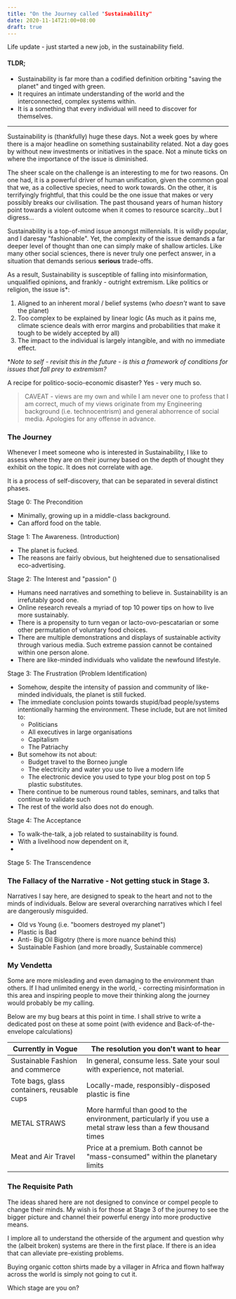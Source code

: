 ```yaml
---
title: "On the Journey called "Sustainability"
date: 2020-11-14T21:00+08:00
draft: true
---
```


Life update - just started a new job, in the sustainability field.

#### TLDR;

- Sustainability is far more than a codified definition orbiting "saving the planet" and tinged with green.
- It requires an intimate understanding of the world and the interconnected, complex systems within. 
- It is a something that every individual will need to discover for themselves.

---

Sustainability is (thankfully) huge these days. Not a week goes by where there is a major headline on something sustainability related. Not a day goes by without new investments or initiatives in the space. Not a minute ticks on where the importance of the issue is diminished. 

The sheer scale on the challenge is an interesting to me for two reasons. On one had, it is a powerful driver of human unification, given the common goal that we, as a collective species, need to work towards. On the other, it is terrifyingly frightful, that this could be the one issue that makes or very possibly breaks our civilisation. The past thousand years of human history point towards a violent outcome when it comes to resource scarcity...but I digress...

Sustainability is a top-of-mind issue amongst millennials. It is wildly popular, and I daresay "fashionable". Yet, the complexity of the issue demands a far deeper level of thought than one can simply make of shallow articles. Like many other social sciences, there is never truly one perfect answer, in a situation that demands serious **serious** trade-offs.

As a result, Sustainability is susceptible of falling into misinformation, unqualified opinions, and frankly - outright extremism. Like politics or religion, the issue is*:

1. Aligned to an inherent moral / belief systems (who *doesn't* want to save the planet)
2. Too complex to be explained by linear logic (As much as it pains me, climate science deals with error margins and probabilities that make it tough to be widely accepted by all)
3. The impact to the individual is largely intangible, and with no immediate effect.

**Note to self - revisit this in the future - is this a framework of conditions for issues that fall prey to extremism?*

A recipe for politico-socio-economic disaster? Yes - very much so.

> CAVEAT - views are my own and while I am never one to profess that I am correct, much of my views originate from my Engineering background (i.e. technocentrism) and general abhorrence of social media. Apologies for any offense in advance.

### The Journey

Whenever I meet someone who is interested in Sustainability, I like to assess where they are on their journey based on the depth of thought they exhibit on the topic. It does not correlate with age. 

It is a process of self-discovery, that can be separated in several distinct phases. 

Stage 0: The Precondition 

- Minimally, growing up in a middle-class background.
- Can afford food on the table.

Stage 1: The Awareness. (Introduction)

- The planet is fucked. 
- The reasons are fairly obvious, but heightened due to sensationalised eco-advertising.

Stage 2: The Interest and "passion" ()

- Humans need narratives and something to believe in. Sustainability is an irrefutably good one.
- Online research reveals a myriad of top 10 power tips on how to live more sustainably.
- There is a propensity to turn vegan or lacto-ovo-pescatarian or some other permutation of voluntary food choices.
- There are multiple demonstrations and displays of sustainable activity through various media. Such extreme passion cannot be contained within one person alone.
- There are like-minded individuals who validate the newfound lifestyle. 

Stage 3: The Frustration (Problem Identification)

- Somehow, despite the intensity of passion and community of like-minded individuals, the planet is still fucked.
- The immediate conclusion points towards stupid/bad people/systems intentionally harming the environment. These include, but are not limited to:
  - Politicians
  - All executives in large organisations
  - Capitalism 
  - The Patriachy
- But somehow its not about:
  - Budget travel to the Borneo jungle
  - The electricity and water you use to live a modern life
  - The electronic device you used to type your blog post on top 5 plastic substitutes.
- There continue to be numerous round tables, seminars, and talks that continue to validate such
- The rest of the world also does not do enough.

Stage 4: The Acceptance 

- To walk-the-talk, a job related to sustainability is found.
- With a livelihood now dependent on it, 
- 

Stage 5: The Transcendence 

### The Fallacy of the Narrative - Not getting stuck in Stage 3.

Narratives I say here, are designed to speak to the heart and not to the minds of individuals. Below are several overarching narratives which I feel are dangerously misguided. 

- Old vs Young (i.e. "boomers destroyed my planet")
- Plastic is Bad
- Anti- Big Oil Bigotry (there is more nuance behind this)
- Sustainable Fashion (and more broadly, Sustainable commerce)

### My Vendetta

Some are more misleading and even damaging to the environment than others. If I had unlimited energy in the world, - correcting misinformation in this area and inspiring people to move their thinking along the journey would probably be my calling.

Below are my bug bears at this point in time. I shall strive to write a dedicated post on these at some point (with evidence and Back-of-the-envelope calculations)

| Currently in Vogue                         | The resolution you don't want to hear                        |
| ------------------------------------------ | ------------------------------------------------------------ |
| Sustainable Fashion and commerce           | In general, consume less. Sate your soul with experience, not material. |
| Tote bags, glass containers, reusable cups | Locally-made, responsibly-disposed plastic is fine           |
| METAL STRAWS                               | More harmful than good to the environment, particularly if you use a metal straw less than a few thousand times |
| Meat and Air Travel                        | Price at a premium. Both cannot be "mass-consumed" within the planetary limits |

### The Requisite Path

The ideas shared here are not designed to convince or compel people to change their minds. My wish is for those at Stage 3 of the journey to see the bigger picture and channel their powerful energy into more productive means.

I implore all to understand the otherside of the argument and question why the (albeit broken) systems are there in the first place. If there is an idea that can alleviate pre-existing problems. 

Buying organic cotton shirts made by a villager in Africa and flown halfway across the world is simply not going to cut it. 

Which stage are you on?

